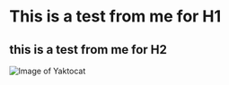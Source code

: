 # This is a test from me for H1
## this is a test from me for H2

![Image of Yaktocat](https://octodex.github.com/images/yaktocat.png)
